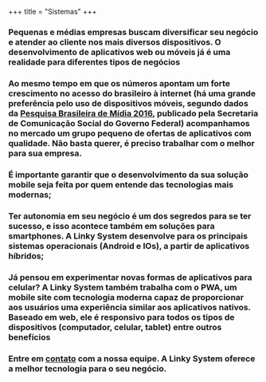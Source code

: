 +++
title = "Sistemas"
+++

### Pequenas e médias empresas buscam diversificar seu negócio e atender ao cliente nos mais diversos dispositivos. O desenvolvimento de aplicativos web ou móveis já é uma realidade para diferentes tipos de negócios 

### Ao mesmo tempo em que os números apontam um forte crescimento no acesso do brasileiro à internet (há uma grande preferência pelo uso de dispositivos móveis, segundo dados da [Pesquisa Brasileira de Mídia 2016](http://www.secom.gov.br/atuacao/pesquisa/lista-de-pesquisas-quantitativas-e-qualitativas-de-contratos-atuais/pesquisa-brasileira-de-midia-pbm-2016-1.pdf/view), publicado pela Secretaria de Comunicação Social do Governo Federal) acompanhamos no mercado um grupo pequeno de ofertas de aplicativos com qualidade. Não basta querer, é preciso trabalhar com o melhor para sua empresa.

### É importante garantir que o desenvolvimento da sua solução mobile seja feita por quem entende das tecnologias mais modernas;

### Ter autonomia em seu negócio é um dos segredos para se ter sucesso, e isso acontece também em soluções para smartphones. A Linky System desenvolve para os principais sistemas operacionais (Android e IOs), a partir de aplicativos híbridos;

### Já pensou em experimentar novas formas de aplicativos para celular? A Linky System também trabalha com o PWA, um mobile site com tecnologia moderna capaz de proporcionar aos usuários uma experiência similar aos aplicativos nativos. Baseado em web, ele é responsivo para todos os tipos de dispositivos (computador, celular, tablet) entre outros benefícios

### Entre em [contato](/contact) com a nossa equipe. A Linky System oferece a melhor tecnologia para o seu negócio.